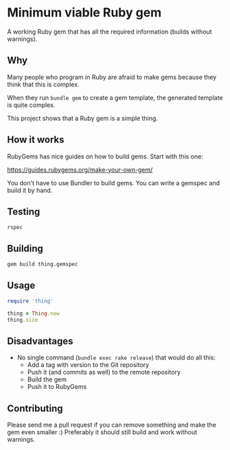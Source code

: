 # Minimum viable Ruby gem

A working Ruby gem that has all the required information (builds without warnings).

## Why

Many people who program in Ruby are afraid to make gems because they think that this is complex.

When they run `bundle gem` to create a gem template, the generated template is quite complex.

This project shows that a Ruby gem is a simple thing.

## How it works

RubyGems has nice guides on how to build gems. Start with this one:

https://guides.rubygems.org/make-your-own-gem/

You don't have to use Bundler to build gems. You can write a gemspec and build it by hand.

## Testing

    rspec

## Building

    gem build thing.gemspec

## Usage

```ruby
require 'thing'

thing = Thing.new
thing.size
```

## Disadvantages

* No single command (`bundle exec rake release`) that would do all this:
  * Add a tag with version to the Git repository
  * Push it (and commits as well) to the remote repository
  * Build the gem
  * Push it to RubyGems

## Contributing

Please send me a pull request if you can remove something and make the gem even smaller :)
Preferably it should still build and work without warnings.
